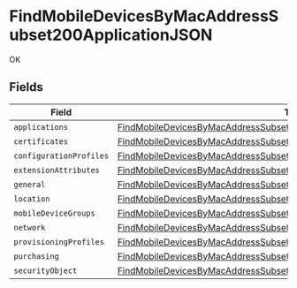 # FindMobileDevicesByMacAddressSubset200ApplicationJSON

OK


## Fields

| Field                                                                                                                                                                                 | Type                                                                                                                                                                                  | Required                                                                                                                                                                              | Description                                                                                                                                                                           |
| ------------------------------------------------------------------------------------------------------------------------------------------------------------------------------------- | ------------------------------------------------------------------------------------------------------------------------------------------------------------------------------------- | ------------------------------------------------------------------------------------------------------------------------------------------------------------------------------------- | ------------------------------------------------------------------------------------------------------------------------------------------------------------------------------------- |
| `applications`                                                                                                                                                                        | [FindMobileDevicesByMacAddressSubset200ApplicationJSONApplications](../../models/operations/findmobiledevicesbymacaddresssubset200applicationjsonapplications.md)[]                   | :heavy_minus_sign:                                                                                                                                                                    | N/A                                                                                                                                                                                   |
| `certificates`                                                                                                                                                                        | [FindMobileDevicesByMacAddressSubset200ApplicationJSONCertificates](../../models/operations/findmobiledevicesbymacaddresssubset200applicationjsoncertificates.md)[]                   | :heavy_minus_sign:                                                                                                                                                                    | N/A                                                                                                                                                                                   |
| `configurationProfiles`                                                                                                                                                               | [FindMobileDevicesByMacAddressSubset200ApplicationJSONConfigurationProfiles](../../models/operations/findmobiledevicesbymacaddresssubset200applicationjsonconfigurationprofiles.md)[] | :heavy_minus_sign:                                                                                                                                                                    | N/A                                                                                                                                                                                   |
| `extensionAttributes`                                                                                                                                                                 | [FindMobileDevicesByMacAddressSubset200ApplicationJSONExtensionAttributes](../../models/operations/findmobiledevicesbymacaddresssubset200applicationjsonextensionattributes.md)[]     | :heavy_minus_sign:                                                                                                                                                                    | N/A                                                                                                                                                                                   |
| `general`                                                                                                                                                                             | [FindMobileDevicesByMacAddressSubset200ApplicationJSONGeneral](../../models/operations/findmobiledevicesbymacaddresssubset200applicationjsongeneral.md)                               | :heavy_minus_sign:                                                                                                                                                                    | N/A                                                                                                                                                                                   |
| `location`                                                                                                                                                                            | [FindMobileDevicesByMacAddressSubset200ApplicationJSONLocation](../../models/operations/findmobiledevicesbymacaddresssubset200applicationjsonlocation.md)                             | :heavy_minus_sign:                                                                                                                                                                    | N/A                                                                                                                                                                                   |
| `mobileDeviceGroups`                                                                                                                                                                  | [FindMobileDevicesByMacAddressSubset200ApplicationJSONMobileDeviceGroups](../../models/operations/findmobiledevicesbymacaddresssubset200applicationjsonmobiledevicegroups.md)[]       | :heavy_minus_sign:                                                                                                                                                                    | N/A                                                                                                                                                                                   |
| `network`                                                                                                                                                                             | [FindMobileDevicesByMacAddressSubset200ApplicationJSONNetwork](../../models/operations/findmobiledevicesbymacaddresssubset200applicationjsonnetwork.md)                               | :heavy_minus_sign:                                                                                                                                                                    | N/A                                                                                                                                                                                   |
| `provisioningProfiles`                                                                                                                                                                | [FindMobileDevicesByMacAddressSubset200ApplicationJSONProvisioningProfiles](../../models/operations/findmobiledevicesbymacaddresssubset200applicationjsonprovisioningprofiles.md)[]   | :heavy_minus_sign:                                                                                                                                                                    | N/A                                                                                                                                                                                   |
| `purchasing`                                                                                                                                                                          | [FindMobileDevicesByMacAddressSubset200ApplicationJSONPurchasing](../../models/operations/findmobiledevicesbymacaddresssubset200applicationjsonpurchasing.md)                         | :heavy_minus_sign:                                                                                                                                                                    | N/A                                                                                                                                                                                   |
| `securityObject`                                                                                                                                                                      | [FindMobileDevicesByMacAddressSubset200ApplicationJSONSecurityObject](../../models/operations/findmobiledevicesbymacaddresssubset200applicationjsonsecurityobject.md)                 | :heavy_minus_sign:                                                                                                                                                                    | N/A                                                                                                                                                                                   |
